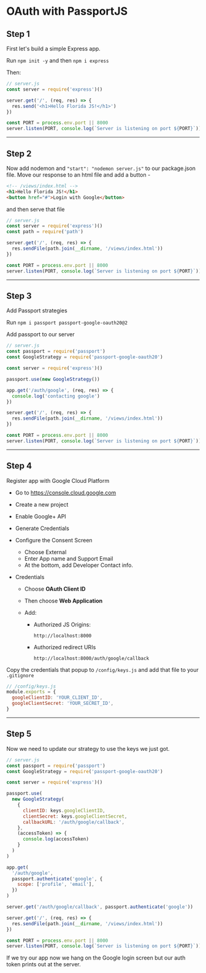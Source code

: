 # OAuth with PassportJS

## Step 1

First let's build a simple Express app.

Run `npm init -y` and then `npm i express`

Then:

```javascript
// server.js
const server = require('express')()

server.get('/', (req, res) => {
  res.send('<h1>Hello Florida JS!</h1>')
})

const PORT = process.env.port || 8000
server.listen(PORT, console.log(`Server is listening on port ${PORT}`))
```

---

## Step 2

Now add nodemon and `"start": "nodemon server.js"` to our package.json file.
Move our response to an html file and add a button -

```html
<!-- /views/index.html -->
<h1>Hello Florida JS!</h1>
<button href="#">Login with Google</button>
```

and then serve that file

```javascript
// server.js
const server = require('express')()
const path = require('path')

server.get('/', (req, res) => {
  res.sendFile(path.join(__dirname, '/views/index.html'))
})

const PORT = process.env.port || 8000
server.listen(PORT, console.log(`Server is listening on port ${PORT}`))
```

---

## Step 3

Add Passport strategies

Run `npm i passport passport-google-oauth20@2`

Add passport to our server

```javascript
// server.js
const passport = require('passport')
const GoogleStrategy = require('passport-google-oauth20')

const server = require('express')()

passport.use(new GoogleStrategy())

app.get('/auth/google', (req, res) => {
  console.log('contacting google')
})

server.get('/', (req, res) => {
  res.sendFile(path.join(__dirname, '/views/index.html'))
})

const PORT = process.env.port || 8000
server.listen(PORT, console.log(`Server is listening on port ${PORT}`))
```

---

## Step 4

Register app with Google Cloud Platform

- Go to https://console.cloud.google.com
- Create a new project
- Enable Google+ API
- Generate Credentials
- Configure the Consent Screen

  - Choose External
  - Enter App name and Support Email
  - At the bottom, add Developer Contact info.

- Credentials

  - Choose **OAuth Client ID**
  - Then choose **Web Application**
  - Add:

    - Authorized JS Origins:

      `http://localhost:8000`

    - Authorized redirect URIs

      `http://localhost:8000/auth/google/callback`

Copy the credentials that popup to `/config/keys.js` and add that file to your `.gitignore`

```javascript
// /config/keys.js
module.exports = {
  googleClientID: 'YOUR_CLIENT_ID',
  googleClientSecret: 'YOUR_SECRET_ID',
}
```

---

## Step 5

Now we need to update our strategy to use the keys we just got.

```javascript
// server.js
const passport = require('passport')
const GoogleStrategy = require('passport-google-oauth20')

const server = require('express')()

passport.use(
  new GoogleStrategy(
    {
      clientID: keys.googleClientID,
      clientSecret: keys.googleClientSecret,
      callbackURL: '/auth/google/callback',
    },
    (accessToken) => {
      console.log(accessToken)
    }
  )
)

app.get(
  '/auth/google',
  passport.authenticate('google', {
    scope: ['profile', 'email'],
  })
)

server.get('/auth/google/callback', passport.authenticate('google'))

server.get('/', (req, res) => {
  res.sendFile(path.join(__dirname, '/views/index.html'))
})

const PORT = process.env.port || 8000
server.listen(PORT, console.log(`Server is listening on port ${PORT}`))
```

If we try our app now we hang on the Google login screen but our auth token prints out at the server.
